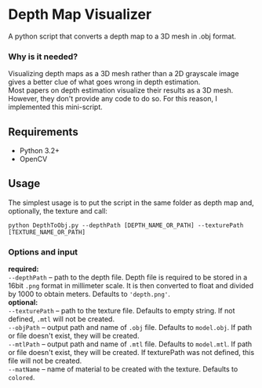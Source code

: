 # Depth Map Visualizer
A python script that converts a depth map to a 3D mesh in .obj format.

### Why is it needed?
Visualizing depth maps as a 3D mesh rather than a 2D grayscale image gives a better clue of what goes wrong in depth estimation.   
Most papers on depth estimation visualize their results as a 3D mesh. However, they don't provide any code to do so. For this reason, I implemented this mini-script.

## Requirements
- Python 3.2+
- OpenCV

## Usage

The simplest usage is to put the script in the same folder as depth map and, optionally, the texture and call:
```
python DepthToObj.py --depthPath [DEPTH_NAME_OR_PATH] --texturePath [TEXTURE_NAME_OR_PATH]
```

### Options and input
**required:**   
   `--depthPath` – path to the depth file. Depth file is required to be stored in a 16bit `.png` format in millimeter scale. It is then converted to float and divided by 1000 to obtain meters. Defaults to `'depth.png'`.   
**optional:**   
   `--texturePath` – path to the texture file. Defaults to empty string. If not defined, `.mtl` will not be created.   
   `--objPath` – output path and name of `.obj` file. Defaults to `model.obj`. If path or file doesn't exist, they will be created.   
   `--mtlPath` – output path and name of `.mtl` file. Defaults to `model.mtl`. If path or file doesn't exist, they will be created. If texturePath was not defined, this file will not be created.   
   `--matName` – name of material to be created with the texture. Defaults to `colored`.
